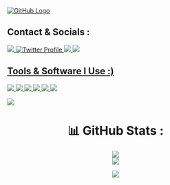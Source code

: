 [![GitHub Logo](https://graph.org//file/3ad2426f5e138cb0bf0d5.jpg)](https://github.com/robotchickn1/Robot-Chickn)

## Contact & Socials :

<a href="https://github.com/robotchickn1">
   <img src="https://ziadoua.github.io/m3-Markdown-Badges/badges/Github/github2.svg">
</a>

<a href="https://twitter.com/rickastley">
  <img src="https://ziadoua.github.io/m3-Markdown-Badges/badges/Twitter/twitter2.svg" alt="Twitter Profile"/>
</a>

<a href="mailto:robotchicknbackup1@gmail.com">
  <img src="https://ziadoua.github.io/m3-Markdown-Badges/badges/Gmail/gmail1.svg">

<a href="mailto:robotchickn101@outlook.com">
  <img src="https://ziadoua.github.io/m3-Markdown-Badges/badges/Outlook/outlook2.svg">

## Tools & Software I Use :)

  <img src="https://ziadoua.github.io/m3-Markdown-Badges/badges/Android/android2.svg"> 
  <img src="https://ziadoua.github.io/m3-Markdown-Badges/badges/Windows/windows2.svg">
  <img src="https://ziadoua.github.io/m3-Markdown-Badges/badges/Linux/linux2.svg"> 
  <img src="https://ziadoua.github.io/m3-Markdown-Badges/badges/Firefox/firefox2.svg">
  <img src="https://ziadoua.github.io/m3-Markdown-Badges/badges/Spotify/spotify2.svg">
  <img src="https://ziadoua.github.io/m3-Markdown-Badges/badges/Obsidian/obsidian2.svg">

[![](https://visitcount.itsvg.in/api?id=robotchickn1&label=Profile%20Views&icon=0&pretty=false)](https://visitcount.itsvg.in)

<h1 align="center"> 📊 GitHub Stats : </h1>

<div align="center"> 

<a href="">![](https://github-readme-stats.vercel.app/api?username=robotchickn1&theme=chartreuse-dark&show_icons=true&hide_border=true&count_private=true)</a> 
</br>
![](https://github-readme-streak-stats.herokuapp.com/?user=robotchickn1&theme=chartreuse-dark&hide_border=true)<br/>

<p align="center">
        <img src="https://raw.githubusercontent.com/catppuccin/catppuccin/main/assets/footers/gray0_ctp_on_line.svg?sanitize=true" />
</p>
